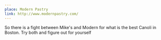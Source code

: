 ```yaml
---
place: Modern Pastry
link: http://www.modernpastry.com/
---
```

So there is a fight between Mike's and Modern for what is the best Canoli in Boston.  Try both and figure out for yourself

